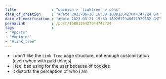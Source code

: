 ```yaml
---
title                : "opinion > `linktree` > cons"
date_of_creation     : "#date 2023-06-30 16:00 1688126427044747724 GMT"
date_of_modification : "#date 2023-08-21 15:39 1692617940671929532 GMT"
permalink            : /post/1688126427044747724
tags                 :
- "#posts"             
- "#opinion"
- "#link_tree"
---
```


- I don't like the `Link Tree` page structure, not enough customization (even when with paid things)
- I feel bad using for the user because of cookies
- it distorts the perception of who I am